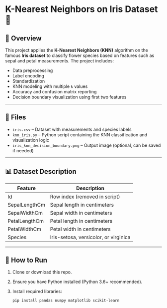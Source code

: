 # K-Nearest Neighbors on Iris Dataset 🌸

## 📘 Overview

This project applies the **K-Nearest Neighbors (KNN)** algorithm on the famous **Iris dataset** to classify flower species based on features such as sepal and petal measurements. The project includes:

- Data preprocessing  
- Label encoding  
- Standardization  
- KNN modeling with multiple `k` values  
- Accuracy and confusion matrix reporting  
- Decision boundary visualization using first two features

---

## 📁 Files

- `iris.csv` – Dataset with measurements and species labels  
- `knn_iris.py` – Python script containing the KNN classification and visualization logic  
- `iris_knn_decision_boundary.png` – Output image (optional, can be saved if needed)  

---

## 📊 Dataset Description

| Feature         | Description                  |
|-----------------|------------------------------|
| Id              | Row index (removed in script)|
| SepalLengthCm   | Sepal length in centimeters  |
| SepalWidthCm    | Sepal width in centimeters   |
| PetalLengthCm   | Petal length in centimeters  |
| PetalWidthCm    | Petal width in centimeters   |
| Species         | Iris-setosa, versicolor, or virginica |

---

## 🚀 How to Run

1. Clone or download this repo.  
2. Ensure you have Python installed (Python 3.6+ recommended).  
3. Install required libraries:

   ```bash
   pip install pandas numpy matplotlib scikit-learn

